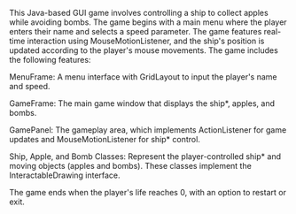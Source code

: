 This Java-based GUI game involves controlling a ship to collect apples while avoiding bombs. The game begins with a main menu where the player enters their name and selects a speed parameter. The game features real-time interaction using MouseMotionListener, and the ship's position is updated according to the player's mouse movements. The game includes the following features:

MenuFrame: A menu interface with GridLayout to input the player's name and speed.

GameFrame: The main game window that displays the ship*, apples, and bombs.

GamePanel: The gameplay area, which implements ActionListener for game updates and MouseMotionListener for ship* control.

Ship, Apple, and Bomb Classes: Represent the player-controlled ship* and moving objects (apples and bombs). These classes implement the InteractableDrawing interface.

The game ends when the player's life reaches 0, with an option to restart or exit.

